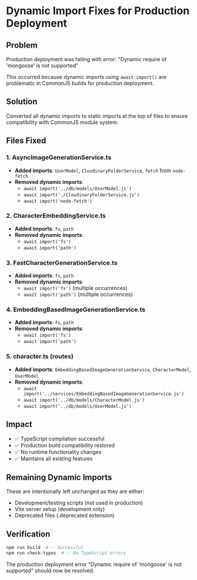 # Dynamic Import Fixes for Production Deployment

## Problem
Production deployment was failing with error: "Dynamic require of 'mongoose' is not supported"

This occurred because dynamic imports using `await import()` are problematic in CommonJS builds for production deployment.

## Solution
Converted all dynamic imports to static imports at the top of files to ensure compatibility with CommonJS module system.

## Files Fixed

### 1. AsyncImageGenerationService.ts
- **Added imports**: `UserModel`, `CloudinaryFolderService`, `fetch` from `node-fetch`
- **Removed dynamic imports**: 
  - `await import('../db/models/UserModel.js')`
  - `await import('./CloudinaryFolderService.js')`
  - `await import('node-fetch')`

### 2. CharacterEmbeddingService.ts
- **Added imports**: `fs`, `path`
- **Removed dynamic imports**: 
  - `await import('fs')`
  - `await import('path')`

### 3. FastCharacterGenerationService.ts
- **Added imports**: `fs`, `path`
- **Removed dynamic imports**: 
  - `await import('fs')` (multiple occurrences)
  - `await import('path')` (multiple occurrences)

### 4. EmbeddingBasedImageGenerationService.ts
- **Added imports**: `fs`, `path`
- **Removed dynamic imports**: 
  - `await import('fs')`
  - `await import('path')`

### 5. character.ts (routes)
- **Added imports**: `EmbeddingBasedImageGenerationService`, `CharacterModel`, `UserModel`
- **Removed dynamic imports**: 
  - `await import('../services/EmbeddingBasedImageGenerationService.js')`
  - `await import('../db/models/CharacterModel.js')`
  - `await import('../db/models/UserModel.js')`

## Impact
- ✅ TypeScript compilation successful
- ✅ Production build compatibility restored
- ✅ No runtime functionality changes
- ✅ Maintains all existing features

## Remaining Dynamic Imports
These are intentionally left unchanged as they are either:
- Development/testing scripts (not used in production)
- Vite server setup (development only)
- Deprecated files (.deprecated extension)

## Verification
```bash
npm run build  # ✅ Successful
npm run check-types  # ✅ No TypeScript errors
```

The production deployment error "Dynamic require of 'mongoose' is not supported" should now be resolved.
